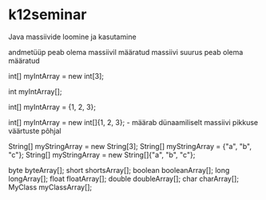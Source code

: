 # k12seminar

Java massiivide loomine ja kasutamine

andmetüüp peab olema massiivil määratud
massiivi suurus peab olema määratud


int[] myIntArray = new int[3];

int myIntArray[];

int[] myIntArray = {1, 2, 3};

int[] myIntArray = new int[]{1, 2, 3}; - määrab dünaamiliselt massiivi pikkuse väärtuste põhjal


String[] myStringArray = new String[3];
String[] myStringArray = {"a", "b", "c"};
String[] myStringArray = new String[]{"a", "b", "c"};


byte byteArray[];
short shortsArray[];
boolean booleanArray[];
long longArray[];
float floatArray[];
double doubleArray[];
char charArray[];
MyClass myClassArray[];
